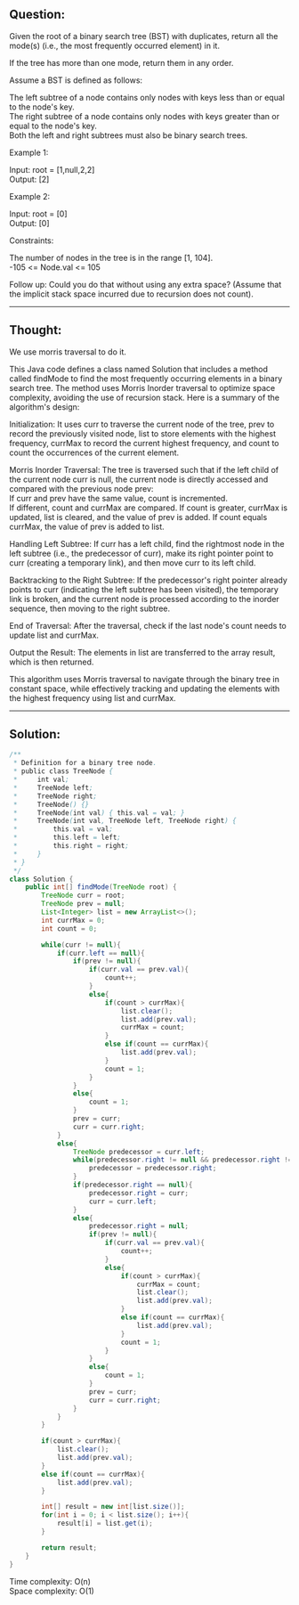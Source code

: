 ## Question:

Given the root of a binary search tree (BST) with duplicates, return all the mode(s) (i.e., the most frequently occurred element) in it.  

If the tree has more than one mode, return them in any order.  

Assume a BST is defined as follows:  

The left subtree of a node contains only nodes with keys less than or equal to the node's key.  
The right subtree of a node contains only nodes with keys greater than or equal to the node's key.  
Both the left and right subtrees must also be binary search trees.  
 
Example 1:  

Input: root = [1,null,2,2]  
Output: [2]  

Example 2:  

Input: root = [0]  
Output: [0]  
 
Constraints:  

The number of nodes in the tree is in the range [1, 104].  
-105 <= Node.val <= 105  
 
Follow up: Could you do that without using any extra space? (Assume that the implicit stack space incurred due to recursion does not count).  

---
## Thought:
We use morris traversal to do it.

This Java code defines a class named Solution that includes a method called findMode to find the most frequently occurring elements in a binary search tree. The method uses Morris Inorder traversal to optimize space complexity, avoiding the use of recursion stack. Here is a summary of the algorithm's design:  

Initialization: It uses curr to traverse the current node of the tree, prev to record the previously visited node, list to store elements with the highest frequency, currMax to record the current highest frequency, and count to count the occurrences of the current element.  

Morris Inorder Traversal: The tree is traversed such that if the left child of the current node curr is null, the current node is directly accessed and compared with the previous node prev:  
If curr and prev have the same value, count is incremented.  
If different, count and currMax are compared. If count is greater, currMax is updated, list is cleared, and the value of prev is added. If count equals currMax, the value of prev is added to list.  

Handling Left Subtree: If curr has a left child, find the rightmost node in the left subtree (i.e., the predecessor of curr), make its right pointer point to curr (creating a temporary link), and then move curr to its left child.  

Backtracking to the Right Subtree: If the predecessor's right pointer already points to curr (indicating the left subtree has been visited), the temporary link is broken, and the current node is processed according to the inorder sequence, then moving to the right subtree.  

End of Traversal: After the traversal, check if the last node's count needs to update list and currMax.  

Output the Result: The elements in list are transferred to the array result, which is then returned.  

This algorithm uses Morris traversal to navigate through the binary tree in constant space, while effectively tracking and updating the elements with the highest frequency using list and currMax.  

---
## Solution:
```Java
/**
 * Definition for a binary tree node.
 * public class TreeNode {
 *     int val;
 *     TreeNode left;
 *     TreeNode right;
 *     TreeNode() {}
 *     TreeNode(int val) { this.val = val; }
 *     TreeNode(int val, TreeNode left, TreeNode right) {
 *         this.val = val;
 *         this.left = left;
 *         this.right = right;
 *     }
 * }
 */
class Solution {
    public int[] findMode(TreeNode root) {
        TreeNode curr = root;
        TreeNode prev = null;
        List<Integer> list = new ArrayList<>();
        int currMax = 0;
        int count = 0;

        while(curr != null){
            if(curr.left == null){
                if(prev != null){
                    if(curr.val == prev.val){
                        count++;
                    }
                    else{
                        if(count > currMax){
                            list.clear();
                            list.add(prev.val);
                            currMax = count;
                        }
                        else if(count == currMax){
                            list.add(prev.val);
                        }
                        count = 1;
                    }
                }
                else{
                    count = 1;
                }
                prev = curr;
                curr = curr.right;
            }
            else{
                TreeNode predecessor = curr.left;
                while(predecessor.right != null && predecessor.right != curr){
                    predecessor = predecessor.right;
                }
                if(predecessor.right == null){
                    predecessor.right = curr;
                    curr = curr.left;
                }
                else{
                    predecessor.right = null;
                    if(prev != null){
                        if(curr.val == prev.val){
                            count++;
                        }
                        else{
                            if(count > currMax){
                                currMax = count;
                                list.clear();
                                list.add(prev.val);
                            }
                            else if(count == currMax){
                                list.add(prev.val);
                            }
                            count = 1;
                        }
                    }
                    else{
                        count = 1;
                    }
                    prev = curr;
                    curr = curr.right;
                }
            }
        }

        if(count > currMax){
            list.clear();
            list.add(prev.val);
        }
        else if(count == currMax){
            list.add(prev.val);
        }

        int[] result = new int[list.size()];
        for(int i = 0; i < list.size(); i++){
            result[i] = list.get(i);
        }

        return result;
    }
}
```
Time complexity: O(n)  
Space complexity: O(1)
